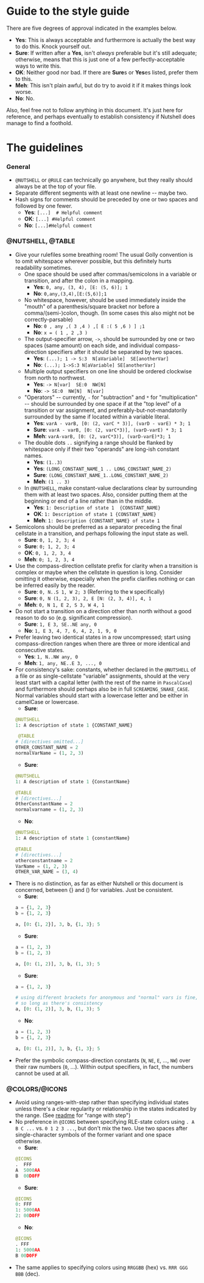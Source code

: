 # Guide to the style guide

There are five degrees of approval indicated in the examples below.
- **Yes**: This is always acceptable and furthermore is actually the best way to do this. Knock yourself out.
- **Sure**: If written after a **Yes**, isn't *always* preferable but it's still adequate;
  otherwise, means that this is just one of a few perfectly-acceptable ways to write this.
- **OK**: Neither good nor bad. If there are **Sure**s or **Yes**es listed, prefer them to this.
- **Meh**: This isn't plain awful, but do try to avoid it if it makes things look worse.
- **No**: No.

Also, feel free not to follow anything in this document.
It's just here for reference, and perhaps eventually to establish consistency if Nutshell does manage to find a foothold.

# The guidelines

### General

- `@NUTSHELL` or `@RULE` can technically go anywhere, but they really should always be at the top of your file.
- Separate different segments with at least one newline -- maybe two.
- Hash signs for comments should be preceded by one or two spaces and followed by one fewer.
  - **Yes**: `[...]  # Helpful comment`
  - **OK**: `[...] #Helpful comment`
  - **No**: `[...]#Helpful comment`

### @NUTSHELL, @TABLE

- Give your rulefiles some breathing room! The usual Golly convention is to omit whitespace wherever possible,
  but this definitely hurts readability sometimes.
  - One space should be used after commas/semicolons in a variable or transition, and after the colon in a mapping.
    - **Yes**: `0, any, (3, 4), [E: (5, 6)]; 1`
    - **No**: `0,any,(3,4),[E:(5,6)];1`
  - No whitespace, however, should be used immediately inside the "mouth" of a parenthesis/square bracket nor before a comma/(semi-)colon, though.
    (In some cases this also might not be correctly-parsable)
    - **No**: `0 , any ,( 3 ,4 ) ,[ E :( 5 ,6 ) ] ;1`
    - **No**: `x = ( 1 , 2 ,3 )`
  - The output-specifier arrow, `->`, should be surrounded by one or two spaces (same amount) on each side,
    and individual compass-direction specifiers after it should be separated by two spaces.
    - **Yes**: `(...); 1 -> S:3  N[aVariable]  SE[anotherVar]`
    - **No**: `(...); 1->S:3 N[aVariable] SE[anotherVar]`
  - Multiple output specifiers on one line should be ordered clockwise from north to northwest.
    - **Yes**: `-> N[var]  SE:0  NW[N]`
    - **No**: `-> SE:0  NW[N]  N[var]`
  - "Operators" -- currently, `-` for "subtraction" and `*` for "multiplication" -- should be surrounded by one space if at the "top level"
    of a transition or var assignment, and preferably-but-not-mandatorily surrounded by the same if located within a variable literal.
    - **Yes**: `varA - varB, [0: (2, varC * 3)], (varD - varE) * 3; 1`
    - **Sure**: `varA - varB, [0: (2, varC*3)], (varD-varE) * 3; 1`
    - **Meh**: `varA-varB, [0: (2, varC*3)], (varD-varE)*3; 1`
  - The double dots `..` signifying a range should be flanked by whitespace only if their two "operands" are long-ish constant names.
    - **Yes**: `(1..3)`
    - **Yes**: `(LONG_CONSTANT_NAME_1 .. LONG_CONSTANT_NAME_2)`
    - **Sure**: `(LONG_CONSTANT_NAME_1..LONG_CONSTANT_NAME_2)`
    - **Meh**: `(1 .. 3)`
  - In `@NUTSHELL`, make constant-value declarations clear by surrounding them with at least two spaces. Also, consider putting them at the
    beginning or end of a line rather than in the middle.
    - **Yes**: `1: Description of state 1  {CONSTANT_NAME}`
    - **OK**: `1: Description of state 1 {CONSTANT_NAME}`
    - **Meh**: `1: Description {CONSTANT_NAME} of state 1 `
- Semicolons should be preferred as a separator preceding the final cellstate in a transition, and perhaps following the input state as well.
  - **Sure**: `0, 1, 2, 3; 4`
  - **Sure**: `0; 1, 2, 3; 4`
  - **OK**: `0, 1, 2, 3, 4`
  - **Meh**: `0; 1, 2, 3, 4`
- Use the compass-direction cellstate prefix for clarity when a transition is complex or maybe when the cellstate in question
  is long. Consider omitting it otherwise, especially when the prefix clarifies nothing or can be inferred easily by the reader.
  - **Sure**: `0, N..S 1, W 2; 3` (Referring to the `W` specifically)
  - **Sure**: `0, N (1, 2, 3), 2, E [N: (2, 3, 4)], 4, 1`
  - **Meh**: `0, N 1, E 2, S 3, W 4, 1`
- Do not start a transition on a direction other than north without a good reason to do so (e.g. significant compression).
  - **Sure**: `1, E 3, SE..NE any, 0`
  - **No**: `1, E 3, 4, 7, 6, 4, 2, 1, 9, 0`
- Prefer leaving two identical states in a row uncompressed; start using compass-direction ranges when there are three or more
  identical and consecutive states.
  - **Yes**: `1, N..NW any, 0`
  - **Meh**: `1, any, NE..E 3, ..., 0`
- For consistency's sake: constants, whether declared in the `@NUTSHELL` of a file or as single-cellstate "variable" assignments,
  should at the very least start with a capital letter (with the rest of the name in `PascalCase`) and furthermore should perhaps
  also be in full `SCREAMING_SNAKE_CASE`.  
  Normal variables should start with a lowercase letter and be either in camelCase or lowercase.
  - **Sure**:
  ```py
  @NUTSHELL
  1: A description of state 1 {CONSTANT_NAME}

   @TABLE
  # [directives omitted...]
  OTHER_CONSTANT_NAME = 2
  normalVarName = (1, 2, 3)
  ```
  - **Sure**:
  ```py
  @NUTSHELL
  1: A description of state 1 {ConstantName}
  
  @TABLE
  # [directives...]
  OtherConstantName = 2
  normalvarname = (1, 2, 3)
  ```
  - **No**:
  ```py
  @NUTSHELL
  1: A description of state 1 {constantName}

  @TABLE
  # [directives...]
  otherconstantname = 2
  VarName = (1, 2, 3)
  OTHER_VAR_NAME = (3, 4)
  ```
- There is no distinction, as far as either Nutshell or this document is concerned, between {} and () for variables. Just be consistent.
  - **Sure**:
  ```py
  a = {1, 2, 3}
  b = {1, 2, 3}

  a, [0: {1, 2}], 3, b, {1, 3}; 5
  ```
  - **Sure**:
  ```py
  a = (1, 2, 3)
  b = (1, 2, 3)

  a, [0: (1, 2)], 3, b, (1, 3); 5
  ```
  - **Sure**:
  ```py
  a = {1, 2, 3}

  # using different brackets for anonymous and "normal" vars is fine,
  # so long as there's consistency
  a, [0: (1, 2)], 3, b, (1, 3); 5
  ```
  - **No**:
  ```py
  a = (1, 2, 3)
  b = {1, 2, 3}

  a, [0: (1, 2)], 3, b, {1, 3}; 5
  ```
- Prefer the symbolic compass-direction constants (`N`, `NE`, `E`, ..., `NW`) over their raw numbers (`0`, ...). Within output specifiers, 
  in fact, the numbers cannot be used at all.

### @COLORS/@ICONS

- Avoid using ranges-with-step rather than specifying individual states unless there's a clear regularity or relationship in the states
  indicated by the range. (See [readme](../README) for "range with step")
- No preference in `@ICONS` between specifying RLE-state colors using `. A B C ...` vs. `0 1 2 3 ...`, but don't mix the two. Use two
  spaces after single-character symbols of the former variant and one space otherwise.
  - **Sure**:
  ```py
  @ICONS
  .  FFF
  A  5000AA
  B  00D0FF
  ```
  - **Sure**:
  ```py
  @ICONS
  0: FFF
  1: 5000AA
  2: 00D0FF
  ```
  - **No**:
  ```py
  @ICONS
  . FFF
  1: 5000AA
  B 00D0FF
  ```
- The same applies to specifying colors using `RRGGBB` (hex) vs. `RRR GGG BBB` (dec).
